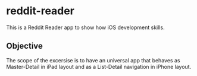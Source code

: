# reddit-reader

This is a Reddit Reader app to show how iOS development skills.

## Objective

The scope of the excersise is to have an universal app that behaves as Master-Detail in iPad layout and as a List-Detail navigation in iPhone layout.
